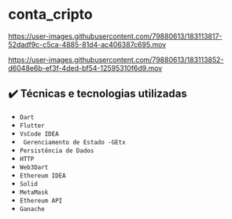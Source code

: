 # conta_cripto




https://user-images.githubusercontent.com/79880613/183113817-52dadf9c-c5ca-4885-81d4-ac406387c695.mov



https://user-images.githubusercontent.com/79880613/183113852-d6048e6b-ef3f-4ded-bf54-12595310f6d9.mov

## ✔️ Técnicas e tecnologias utilizadas

- ``Dart``
- ``Flutter``
- ``VsCode IDEA``
- `` Gerenciamento de Estado -GEtx``
- ``Persistência de Dados``
- ``HTTP``
- ``Web3Dart``
- ``Ethereum IDEA``
- ``Solid``
- ``MetaMask``
- ``Ethereum API``
- ``Ganache``



